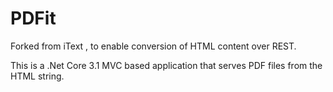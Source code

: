 # PDFit
Forked from iText , to enable conversion of HTML content over REST.

This is a .Net Core 3.1 MVC based application that serves PDF files from the HTML string.
